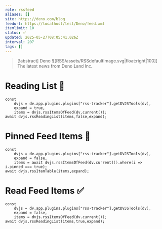 ```yaml
---
role: rssfeed
aliases: []
site: https://deno.com/blog
feedurl: https://localhost/test/Deno/feed.xml
itemlimit: 10
status: ✅
updated: 2025-05-27T08:05:41.026Z
interval: 207
tags: []
---
```


> [!abstract] Deno
> ![[RSS/assets/RSSdefaultImage.svg|float:right|100]] The latest news from Deno Land Inc.

# Reading List 📑

~~~dataviewjs
const
	dvjs = dv.app.plugins.plugins["rss-tracker"].getDVJSTools(dv),
	expand = true,
	items = dvjs.rssItemsOfFeed(dv.current());
await dvjs.rssReadingList(items,false,expand);
~~~

# Pinned Feed Items 📍

~~~dataviewjs
const
	dvjs = dv.app.plugins.plugins["rss-tracker"].getDVJSTools(dv),
	expand = false,
	items = await dvjs.rssItemsOfFeed(dv.current()).where(i => i.pinned === true);
await dvjs.rssItemTable(items,expand);
~~~

# Read Feed Items ✅

~~~dataviewjs
const
	dvjs = dv.app.plugins.plugins["rss-tracker"].getDVJSTools(dv),
	expand = false,
	items = dvjs.rssItemsOfFeed(dv.current());
await dvjs.rssReadingList(items,true,expand);
~~~
